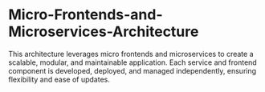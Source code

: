# Micro-Frontends-and-Microservices-Architecture
This architecture leverages micro frontends and microservices to create a scalable, modular, and maintainable application. Each service and frontend component is developed, deployed, and managed independently, ensuring flexibility and ease of updates.
